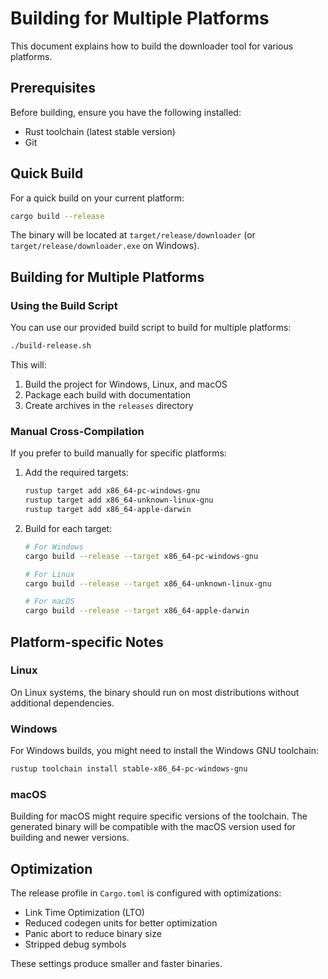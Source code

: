 # Building for Multiple Platforms

This document explains how to build the downloader tool for various platforms.

## Prerequisites

Before building, ensure you have the following installed:
- Rust toolchain (latest stable version)
- Git

## Quick Build

For a quick build on your current platform:

```bash
cargo build --release
```

The binary will be located at `target/release/downloader` (or `target/release/downloader.exe` on Windows).

## Building for Multiple Platforms

### Using the Build Script

You can use our provided build script to build for multiple platforms:

```bash
./build-release.sh
```

This will:
1. Build the project for Windows, Linux, and macOS
2. Package each build with documentation
3. Create archives in the `releases` directory

### Manual Cross-Compilation

If you prefer to build manually for specific platforms:

1. Add the required targets:
   ```bash
   rustup target add x86_64-pc-windows-gnu
   rustup target add x86_64-unknown-linux-gnu
   rustup target add x86_64-apple-darwin
   ```

2. Build for each target:
   ```bash
   # For Windows
   cargo build --release --target x86_64-pc-windows-gnu
   
   # For Linux
   cargo build --release --target x86_64-unknown-linux-gnu
   
   # For macOS
   cargo build --release --target x86_64-apple-darwin
   ```

## Platform-specific Notes

### Linux

On Linux systems, the binary should run on most distributions without additional dependencies.

### Windows

For Windows builds, you might need to install the Windows GNU toolchain:
```bash
rustup toolchain install stable-x86_64-pc-windows-gnu
```

### macOS

Building for macOS might require specific versions of the toolchain. The generated binary will be compatible with the macOS version used for building and newer versions.

## Optimization

The release profile in `Cargo.toml` is configured with optimizations:
- Link Time Optimization (LTO)
- Reduced codegen units for better optimization
- Panic abort to reduce binary size
- Stripped debug symbols

These settings produce smaller and faster binaries.